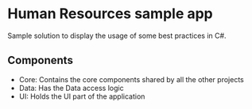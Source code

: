 # Human Resources sample app

Sample solution to display the usage of some best practices in C#.

## Components

* Core: Contains the core components shared by all the other projects
* Data: Has the Data access logic 
* UI: Holds the UI part of the application

